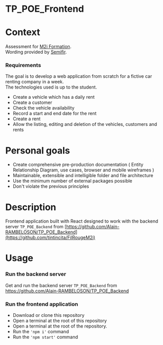 # TP_POE_Frontend

# Context

Assessment for [M2i Formation](https://www.m2iformation.fr/).  
Wording provided by [Semifir](https://fr.linkedin.com/company/semifir).  

### Requirements

The goal is to develop a web application from scratch for a fictive car renting company in a week.  
The technologies used is up to the student.

- Create a vehicle which has a daily rent
- Create a customer
- Check the vehicle availability
- Record a start and end date for the rent
- Create a rent
- Allow the listing, editing and deletion of the vehicles, customers and rents

# Personal goals

- Create comprehensive pre-production documentation ( Entity Relationship Diagram, use cases, browser and mobile wireframes )
- Maintainable, extensible and intelligible folder and file architecture
- Use the minimum number of external packages possible
- Don't violate the previous principles

# Description

Frontend application built with React designed to work with the backend server `TP_POE_Backend` from [https://github.com/Alain-RAMBELOSON/TP_POE_Backend](https://github.com/tintincita/FilRougeM2i)

# Usage

### Run the backend server

Get and run the backend server `TP_POE_Backend` from https://github.com/Alain-RAMBELOSON/TP_POE_Backend

### Run the frontend application

- Download or clone this repository  
- Open a terminal at the root of this repository  
- Open a terminal at the root of the repository.
- Run the `'npm i'` command
- Run the `'npm start'` command
